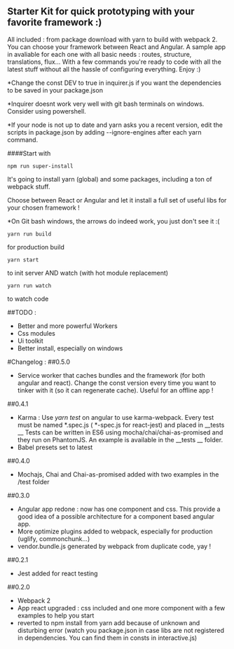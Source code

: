 ## Starter Kit for quick prototyping with your favorite framework :)
All included : from package download with yarn to build with webpack 2.
You can choose your framework between React and Angular. A sample app in avaliable for each one with all basic needs : routes, structure, translations, flux...
With a few commands you're ready to code with all the latest stuff without all the hassle of configuring everything.
Enjoy :)

*Change the const DEV to true in inquirer.js if you want the dependencies to be saved in your package.json

*Inquirer doesnt work very well with git bash terminals on windows. Consider using powershell.

*If your node is not up to date and yarn asks you a recent version, edit the scripts in package.json by adding --ignore-engines after each yarn command.

####Start with
```
npm run super-install
```

It's going to install yarn (global) and some packages, including a ton of webpack stuff.

Choose between React or Angular and let it install a full set of useful libs for your chosen framework !

*On Git bash windows, the arrows do indeed work, you just don't see it :(

```
yarn run build
```
for production build

```
yarn start
```
to init server AND watch (with hot module replacement)

```
yarn run watch
```
to watch code

##TODO :
- Better and more powerful Workers
- Css modules
- Ui toolkit
- Better install, especially on windows


#Changelog :
##0.5.0
- Service worker that caches bundles and the framework (for both angular and react). Change the const version every time you want to tinker with it (so it can regenerate cache). Useful for an offline app !

##0.4.1
- Karma : Use *yarn test* on angular to use karma-webpack. Every test must be named *.spec.js ( *-spec.js for react-jest) and placed in __tests __
Tests can be written in ES6 using mocha/chai/chai-as-promised and they run on PhantomJS. An example is available in the __tests __ folder.
- Babel presets set to latest

##0.4.0
- Mochajs, Chai and Chai-as-promised added with two examples in the /test folder

##0.3.0
- Angular app redone : now has one component and css. This provide a good idea of a possible architecture for a component based angular app.
- More optimize plugins added to webpack, especially for production (uglify, commonchunk...)
- vendor.bundle.js generated by webpack from duplicate code, yay !

##0.2.1
- Jest added for react testing

##0.2.0
- Webpack 2
- App react upgraded : css included and one more component with a few examples to help you start
- reverted to npm install from yarn add because of unknown and disturbing error (watch you package.json in case libs are not registered in dependencies. You can find them in consts in interactive.js)
